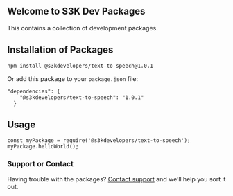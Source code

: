 ## Welcome to S3K Dev Packages

This contains a collection of development packages.

## Installation of Packages

`npm install @s3kdevelopers/text-to-speech@1.0.1`

Or add this package to your `package.json` file:

```
"dependencies": {
    "@s3kdevelopers/text-to-speech": "1.0.1"
  }
```

## Usage

```
const myPackage = require('@s3kdevelopers/text-to-speech');
myPackage.helloWorld();
```

### Support or Contact

Having trouble with the packages? [Contact support](mailto:support@s3kdevelopers.com) and we’ll help you sort it out.
